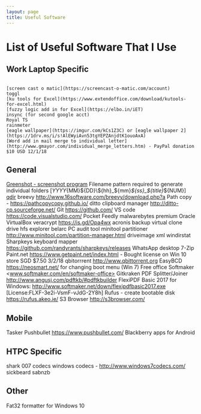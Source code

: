 ```yaml
---
layout: page
title: Useful Software
---
```


# List of Useful Software That I Use #

## Work Laptop Specific ##

```

[screen cast o matic](https://screencast-o-matic.com/account)
toggl
[ku tools for Excel](https://www.extendoffice.com/download/kutools-for-excel.html)
[fuzzy logic add in for Excel](https://elbo.in/iET)
insync (for second google acct)
Royal TS
rainmeter
[eagle wallpaper](https://imgur.com/kCs1Z3C) or [eagle wallpaper 2](https://1drv.ms/i/s!AlEWyiAvn53tgYEPZAnjdtK1ouoAxA)
[Word add in mail merge to individual letter](http://www.gmayor.com/individual_merge_letters.htm) - PayPal donation $10 USD 12/1/18

```

## General ##

[Greenshot - screenshot program](http://getgreenshot.org/)
 Filename pattern required to generate individual folders [${YYYY}${MM}${DD}\${hh}_${mm}_${ss}_${title}_${NUM}]
[qdir](http://www.softwareok.com/?seite=Freeware/Q-Dir)
breevy <http://www.16software.com/breevy/download.php?a>
Path copy - <https://pathcopycopy.github.io/>
ditto clipboard manager <http://ditto-cp.sourceforge.net/>
Git <https://github.com/>
VS code <https://code.visualstudio.com/>
Pocket
Feedly
malwarebytes premium
Oracle VirtualBox
veracrypt <https://is.gd/Opa4wx>
acronis backup
virtual clone drive
hfs explorer
belarc PC audit tool
minitool partitioner <http://www.minitool.com/partition-manager.html>
driveimage xml
windirstat
Sharpkeys keyboard mapper <https://github.com/randyrants/sharpkeys/releases>
WhatsApp desktop
7-Zip
Paint.net <https://www.getpaint.net/index.html> - Bought license on Win 10 store SGD $7.50 3/2/18
qbitorrrent <http://www.qbittorrent.org>
EasyBCD <https://neosmart.net/> for changing boot menu (Win 7)
Free office Softmaker <www.softmaker.com/en/softmaker-office>
Gitkraken
PDF Splitter/Joiner <http://www.angusj.com/pdftkb/#pdftkbuilder>
FlexiPDF Basic 2017 for Windows: <http://www.softmaker.net/down/flexipdfbasic2017.exe> [License:FLXF-3e2i-VsmF-vJdG-2Y8h]
Rufus - create bootable disk <https://rufus.akeo.ie/>
S3 Browser <http://s3browser.com/>

## Mobile ##

Tasker
Pushbullet <https://www.pushbullet.com/>
Blackberry apps for Android

## HTPC Specific ##

shark 007 codecs
windows codecs - <http://www.windows7codecs.com/>
sickbeard
sabnzb

## Other ##

Fat32 formatter for Windows 10


